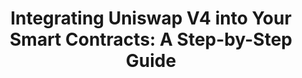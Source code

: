---
title: "Integrating Uniswap V4 into Your Smart Contracts: A Step-by-Step Guide"
description: "Uniswap V4 represents a significant leap forward for the Uniswap protocol, enhancing the capabilities of decentralized exchanges (DEXs) and automated market makers (AMMs) to offer users an unparalleled degree of flexibility, efficiency, and customization."
authors: ["@_BuildBear"]
tags: ["Smart Contracts", "DeFi", "web3"]
languages: ["Solidity"]
url: "https://www.buildbear.io/resources/guides-and-tutorials/uniswapv4"
dateAdded: 2024-03-06
level: "Intermediate"
---